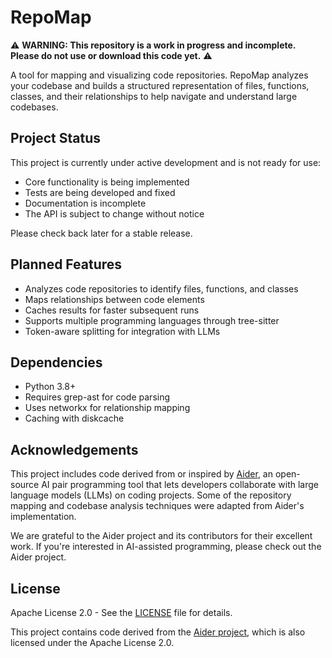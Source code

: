 # RepoMap

⚠️ **WARNING: This repository is a work in progress and incomplete. Please do not use or download this code yet.** ⚠️

A tool for mapping and visualizing code repositories. RepoMap analyzes your codebase and builds a structured representation of files, functions, classes, and their relationships to help navigate and understand large codebases.

## Project Status

This project is currently under active development and is not ready for use:

- Core functionality is being implemented
- Tests are being developed and fixed
- Documentation is incomplete
- The API is subject to change without notice

Please check back later for a stable release.

## Planned Features

- Analyzes code repositories to identify files, functions, and classes
- Maps relationships between code elements
- Caches results for faster subsequent runs
- Supports multiple programming languages through tree-sitter
- Token-aware splitting for integration with LLMs

## Dependencies

- Python 3.8+
- Requires grep-ast for code parsing
- Uses networkx for relationship mapping
- Caching with diskcache

## Acknowledgements

This project includes code derived from or inspired by [Aider](https://github.com/Aider-AI/aider), an open-source AI pair programming tool that lets developers collaborate with large language models (LLMs) on coding projects. Some of the repository mapping and codebase analysis techniques were adapted from Aider's implementation.

We are grateful to the Aider project and its contributors for their excellent work. If you're interested in AI-assisted programming, please check out the Aider project.

## License

Apache License 2.0 - See the [LICENSE](LICENSE) file for details.

This project contains code derived from the [Aider project](https://github.com/Aider-AI/aider), which is also licensed under the Apache License 2.0.